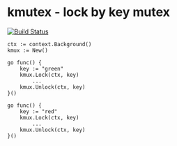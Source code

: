 # kmutex - lock by key mutex

[![Build Status](https://travis-ci.org/go1ibs/kmutex.svg)](https://travis-ci.org/go1ibs/kmutex)

```
ctx := context.Background()
kmux := New()

go func() {
	key := "green"
	kmux.Lock(ctx, key)
		...
	kmux.Unlock(ctx, key)
}()

go func() {
	key := "red"
	kmux.Lock(ctx, key)
		...
	kmux.Unlock(ctx, key)
}()

```
